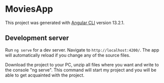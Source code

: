 # MoviesApp

This project was generated with [Angular CLI](https://github.com/angular/angular-cli) version 13.2.1.

## Development server

Run `ng serve` for a dev server. Navigate to `http://localhost:4200/`. The app will automatically reload if you change any of the source files.

Download the project to your PC, unzip all files where you want and write to the console "ng serve".
This command will start my project and you will be able to get acquainted with the project.
